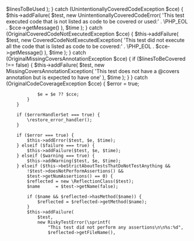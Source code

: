    $linesToBeUsed
                );
            } catch (UnintentionallyCoveredCodeException $cce) {
                $this->addFailure(
                    $test,
                    new UnintentionallyCoveredCodeError(
                        'This test executed code that is not listed as code to be covered or used:' .
                        \PHP_EOL . $cce->getMessage()
                    ),
                    $time
                );
            } catch (OriginalCoveredCodeNotExecutedException $cce) {
                $this->addFailure(
                    $test,
                    new CoveredCodeNotExecutedException(
                        'This test did not execute all the code that is listed as code to be covered:' .
                        \PHP_EOL . $cce->getMessage()
                    ),
                    $time
                );
            } catch (OriginalMissingCoversAnnotationException $cce) {
                if ($linesToBeCovered !== false) {
                    $this->addFailure(
                        $test,
                        new MissingCoversAnnotationException(
                            'This test does not have a @covers annotation but is expected to have one'
                        ),
                        $time
                    );
                }
            } catch (OriginalCodeCoverageException $cce) {
                $error = true;

                $e = $e ?? $cce;
            }
        }

        if ($errorHandlerSet === true) {
            \restore_error_handler();
        }

        if ($error === true) {
            $this->addError($test, $e, $time);
        } elseif ($failure === true) {
            $this->addFailure($test, $e, $time);
        } elseif ($warning === true) {
            $this->addWarning($test, $e, $time);
        } elseif ($this->beStrictAboutTestsThatDoNotTestAnything &&
            !$test->doesNotPerformAssertions() &&
            $test->getNumAssertions() == 0) {
            $reflected = new \ReflectionClass($test);
            $name      = $test->getName(false);

            if ($name && $reflected->hasMethod($name)) {
                $reflected = $reflected->getMethod($name);
            }
            $this->addFailure(
                $test,
                new RiskyTestError(\sprintf(
                    "This test did not perform any assertions\n\n%s:%d",
                    $reflected->getFileName(),
             